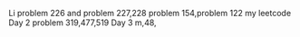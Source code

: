 Li
problem 226 and problem 227,228
problem 154,problem 122
my leetcode
Day 2
problem 319,477,519
Day 3 m,48,
 
